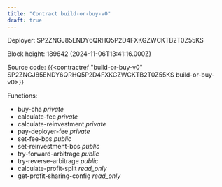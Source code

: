 ```yaml
---
title: "Contract build-or-buy-v0"
draft: true
---
```

Deployer: SP2ZNGJ85ENDY6QRHQ5P2D4FXKGZWCKTB2T0Z55KS


 



Block height: 189642 (2024-11-06T13:41:16.000Z)

Source code: {{<contractref "build-or-buy-v0" SP2ZNGJ85ENDY6QRHQ5P2D4FXKGZWCKTB2T0Z55KS build-or-buy-v0>}}

Functions:

* buy-cha _private_
* calculate-fee _private_
* calculate-reinvestment _private_
* pay-deployer-fee _private_
* set-fee-bps _public_
* set-reinvestment-bps _public_
* try-forward-arbitrage _public_
* try-reverse-arbitrage _public_
* calculate-profit-split _read_only_
* get-profit-sharing-config _read_only_

